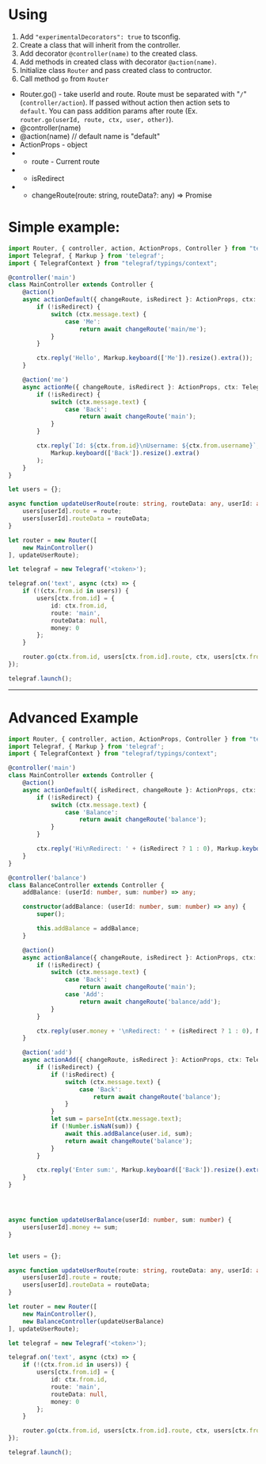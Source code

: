 # Using
1. Add ```"experimentalDecorators": true``` to tsconfig.
2. Create a class that will inherit from the controller.
3. Add decorator ```@controller(name)``` to the created class.
4. Add methods in created class with decorator ```@action(name)```.
5. Initialize class ```Router``` and pass created class to contructor.
6. Call method ```go``` from ```Router```


- Router.go() - take userId and route. Route must be separated with "```/```" (```controller/action```). If passed without action then action sets to ```default```. You can pass addition params after route (Ex. ```router.go(userId, route, ctx, user, other)```).
- @controller(name)
- @action(name) // default name is "default"
- ActionProps - object 
- - route - Current route
- - isRedirect
- - changeRoute(route: string, routeData?: any) => Promise<any>

# Simple example:
```typescript
import Router, { controller, action, ActionProps, Controller } from "telegraf-controllers";
import Telegraf, { Markup } from 'telegraf';
import { TelegrafContext } from "telegraf/typings/context";

@controller('main')
class MainController extends Controller {
    @action()
    async actionDefault({ changeRoute, isRedirect }: ActionProps, ctx: TelegrafContext) {
        if (!isRedirect) {
            switch (ctx.message.text) {
                case 'Me':
                    return await changeRoute('main/me');
            }
        }

        ctx.reply('Hello', Markup.keyboard(['Me']).resize().extra());
    }

    @action('me')
    async actionMe({ changeRoute, isRedirect }: ActionProps, ctx: TelegrafContext) {
        if (!isRedirect) {
            switch (ctx.message.text) {
                case 'Back':
                    return await changeRoute('main');
            }
        }

        ctx.reply(`Id: ${ctx.from.id}\nUsername: ${ctx.from.username}`, 
            Markup.keyboard(['Back']).resize().extra()
        );
    }
}

let users = {};

async function updateUserRoute(route: string, routeData: any, userId: any) {
    users[userId].route = route;
    users[userId].routeData = routeData;
}

let router = new Router([
    new MainController()
], updateUserRoute);

let telegraf = new Telegraf('<token>');

telegraf.on('text', async (ctx) => {
    if (!(ctx.from.id in users)) {
        users[ctx.from.id] = {
            id: ctx.from.id,
            route: 'main',
            routeData: null,
            money: 0
        };
    }

    router.go(ctx.from.id, users[ctx.from.id].route, ctx, users[ctx.from.id]);
});

telegraf.launch();
```
---
# Advanced Example
```typescript
import Router, { controller, action, ActionProps, Controller } from "telegraf-controllers";
import Telegraf, { Markup } from 'telegraf';
import { TelegrafContext } from "telegraf/typings/context";

@controller('main')
class MainController extends Controller {
    @action()
    async actionDefault({ isRedirect, changeRoute }: ActionProps, ctx: TelegrafContext) {
        if (!isRedirect) {
            switch (ctx.message.text) {
                case 'Balance':
                    return await changeRoute('balance');
            }
        }

        ctx.reply('Hi\nRedirect: ' + (isRedirect ? 1 : 0), Markup.keyboard(['Balance']).resize().extra());
    }
}

@controller('balance')
class BalanceController extends Controller {
    addBalance: (userId: number, sum: number) => any;

    constructor(addBalance: (userId: number, sum: number) => any) {
        super();

        this.addBalance = addBalance;
    }

    @action()
    async actionBalance({ changeRoute, isRedirect }: ActionProps, ctx: any, user: any) {
        if (!isRedirect) {
            switch (ctx.message.text) {
                case 'Back':
                    return await changeRoute('main');
                case 'Add':
                    return await changeRoute('balance/add');
            }
        }

        ctx.reply(user.money + '\nRedirect: ' + (isRedirect ? 1 : 0), Markup.keyboard(['Add', 'Back']).resize().extra());
    }

    @action('add')
    async actionAdd({ changeRoute, isRedirect }: ActionProps, ctx: TelegrafContext, user: any) {
        if (!isRedirect) {
            if (!isRedirect) {
                switch (ctx.message.text) {
                    case 'Back':
                        return await changeRoute('balance');
                }
            }
            let sum = parseInt(ctx.message.text);
            if (!Number.isNaN(sum)) {
                await this.addBalance(user.id, sum);
                return await changeRoute('balance');
            }
        }

        ctx.reply('Enter sum:', Markup.keyboard(['Back']).resize().extra());
    }
}




async function updateUserBalance(userId: number, sum: number) {
    users[userId].money += sum;
}


let users = {};

async function updateUserRoute(route: string, routeData: any, userId: any) {
    users[userId].route = route;
    users[userId].routeData = routeData;
}

let router = new Router([
    new MainController(),
    new BalanceController(updateUserBalance)
], updateUserRoute);

let telegraf = new Telegraf('<token>');

telegraf.on('text', async (ctx) => {
    if (!(ctx.from.id in users)) {
        users[ctx.from.id] = {
            id: ctx.from.id,
            route: 'main',
            routeData: null,
            money: 0
        };
    }

    router.go(ctx.from.id, users[ctx.from.id].route, ctx, users[ctx.from.id]);
});

telegraf.launch();
```